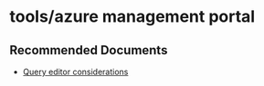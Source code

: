 <properties
	pageTitle="tools/azure management portal"
	description="tools/azure management portal"
	service="microsoft.sql"
	resource="servers"
	authors="emlisa"
	ms.author="emlisa"
	displayOrder=""
	selfHelpType="generic"
	supportTopicIds="31980409"
	productPesIds="13491"
	cloudEnvironments="public"
/>

# tools/azure management portal

## **Recommended Documents**

* [Query editor considerations](https://docs.microsoft.com/azure/sql-database/sql-database-connect-query-portal#query-editor-considerations/)
